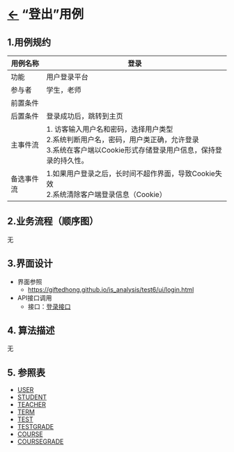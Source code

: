 # [←](../README.md) “登出”用例

## 1.用例规约
|用例名称|登录|
|-----|-----|
|功能 | 用户登录平台|
|参与者 | 学生，老师|
|前置条件||
|后置条件|登录成功后，跳转到主页 |
|主事件流| 1. 访客输入用户名和密码，选择用户类型<br>2.系统判断用户名，密码，用户类正确，允许登录<br>3.系统在客户端以Cookie形式存储登录用户信息，保持登录的持久性。|
|备选事件流|1.如果用户登录之后，长时间不超作界面，导致Cookie失效 <br>2.系统清除客户端登录信息（Cookie） |

## 2.业务流程（顺序图）
无

## 3.界面设计
- 界面参照
    - https://giftedhong.github.io/is_analysis/test6/ui/login.html
- API接口调用
    - 接口：[登录接口](../others/login.md)

## 4. 算法描述
无

## 5. 参照表
- [USER](数据库设计.md/#USER)
- [STUDENT](数据库设计.md/#STUDENT)
- [TEACHER](数据库设计.md/#TEACHER)
- [TERM](数据库设计.md/#TERM)
- [TEST](数据库设计.md/#TESTS)
- [TESTGRADE](数据库设计.md/#TESTGRADE)
- [COURSE](数据库设计.md/#COURSE)
- [COURSEGRADE](数据库设计.md/#COURSEGRADE)
